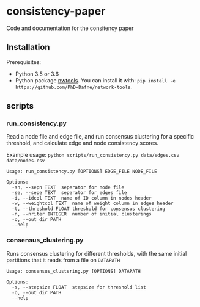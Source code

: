 # consistency-paper
Code and documentation for the consitency paper

## Installation
Prerequisites:
- Python 3.5 or 3.6
- Python package [nwtools](https://github.com/PhD-Dafne/network-tools). You can install it with: `pip install -e https://github.com/PhD-Dafne/network-tools`.

## scripts
### run_consistency.py
Read a node file and edge file, and run consensus clustering for a specific threshold, and calculate edge and node consistency scores.

Example usage: `python scripts/run_consistency.py data/edges.csv data/nodes.csv`

```
Usage: run_consistency.py [OPTIONS] EDGE_FILE NODE_FILE

Options:
  -sn, --sepn TEXT  seperator for node file
  -se, --sepe TEXT  seperator for edges file
  -i, --idcol TEXT  name of ID column in nodes header
  -w, --weightcol TEXT  name of weight column in edges header
  -t, --threshold FLOAT threshold for consensus clustering
  -n, --nriter INTEGER  number of initial clusterings
  -o, --out_dir PATH
  --help
```


### consensus_clustering.py
Runs consensus clustering for different thresholds, with the same initial partitions that it reads from a file on `DATAPATH`
```
Usage: consensus_clustering.py [OPTIONS] DATAPATH

Options:
  -s, --stepsize FLOAT  stepsize for threshold list
  -o, --out_dir PATH
  --help
```


